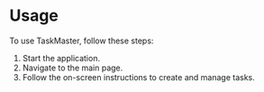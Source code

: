 # Usage

To use TaskMaster, follow these steps:

1. Start the application.
2. Navigate to the main page.
3. Follow the on-screen instructions to create and manage tasks.
